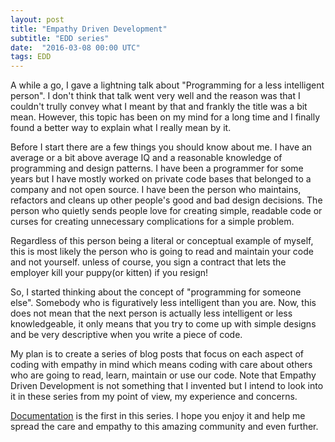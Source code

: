 ```yaml
---
layout: post
title: "Empathy Driven Development"
subtitle: "EDD series"
date:  "2016-03-08 00:00 UTC"
tags: EDD
---
```


A while a go, I gave a lightning talk about "Programming for a less
intelligent person". I don't think that talk went very well and the reason was that I couldn't
trully convey what I meant by that and frankly the title was a bit mean. However, this topic has been on my
mind for a long time and I finally found a better way to explain what I really mean
by it.

Before I start there are a few things you should know about me. I have an average or a bit above average IQ and a reasonable knowledge of
programming and design patterns. I have been a programmer for some years but I have mostly worked on private code bases that
belonged to a company and not open source. I have been the person who maintains, refactors and cleans up other people's
good and bad design decisions. The person who quietly sends people love for creating simple, readable code or
curses for creating unnecessary complications for a simple problem.

Regardless of this person being a literal or conceptual example of
myself, this is most likely the person who is going to read and maintain
your code and not yourself. unless of course, you sign a contract that lets the employer kill your puppy(or
kitten) if you resign!

So, I started thinking about the concept of "programming for someone
else". Somebody who is figuratively less intelligent than you are. Now,
this does not mean that the next person is actually less intelligent or
less knowledgeable, it only means that you try to come up with simple
designs and be very descriptive when you write a piece of code.

My plan is to create a series of blog posts that focus on each aspect
of coding with empathy in mind which means coding with care about others who are
going to read, learn, maintain or use our code. Note that Empathy Driven Development is not something
that I invented but I intend to look into it in these series from my point of view, my experience
and concerns.

[Documentation](http://sjahandideh.github.io/2015/03/08/edd-documentation.markdown) is the first in this series. I hope you enjoy it and help
me spread the care and empathy to this amazing community and even further.
